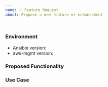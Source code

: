 ```yaml
---
name: ✨ Feature Request
about: Propose a new feature or enhancement

---
```


### Environment
* Ansible version:  <!-- Example: 2.9.2 -->
* aws-mgmt version:  <!-- Example: 1.0.0 -->

<!--
    Describe in detail the new functionality you are proposing.
-->
### Proposed Functionality

<!--
    Convey an example use case for your proposed feature. Write from the
    perspective of a user who would benefit from the proposed
    functionality and describe how.
--->
### Use Case

